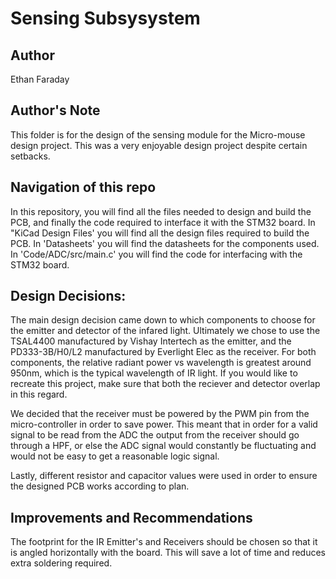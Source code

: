 # Sensing Subsysystem

## Author
Ethan Faraday

## Author's Note
This folder is for the design of the sensing module for the Micro-mouse design project. This was a very enjoyable design project despite certain setbacks.

## Navigation of this repo
In this repository, you will find all the files needed to design and build the PCB, and finally the code required to interface it with the STM32 board. In "KiCad Design Files' you will find all the design files required to build the PCB. In 'Datasheets' you will find the datasheets for the components used. In 'Code/ADC/src/main.c' you will find the code for interfacing with the STM32 board.

## Design Decisions:

The main design decision came down to which components to choose for the emitter and detector of the infared light. Ultimately we chose to use the TSAL4400 manufactured by Vishay Intertech as the emitter, and the PD333-3B/H0/L2 manufactured by Everlight Elec as the receiver. For both components, the relative radiant power vs wavelength is greatest around 950nm, which is the typical wavelength of IR light. If you would like to recreate this project, make sure that both the reciever and detector overlap in this regard. 

We decided that the receiver must be powered by the PWM pin from the micro-controller in order to save power. This meant that in order for a valid signal to be read from the ADC the output from the receiver should go through a HPF, or else the ADC signal would constantly be fluctuating and would not be easy to get a reasonable logic signal. 

Lastly, different resistor and capacitor values were used in order to ensure the designed PCB works according to plan. 

## Improvements and Recommendations
The footprint for the IR Emitter's and Receivers should be chosen so that it is angled horizontally with the board. This will save a lot of time and reduces extra soldering required.
